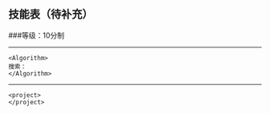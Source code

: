 <span style="color:red"> <h2> 技能表（待补充）</h2> </span>

###等级：10分制

---

```
<Algorithm>
搜索： 
</Algorithm>
```

---

```
<project>
</project>
```